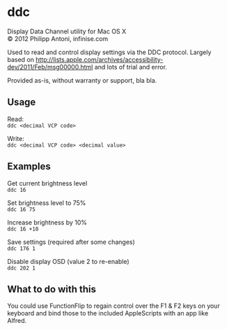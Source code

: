 ddc
===

Display Data Channel utility for Mac OS X  
© 2012 Philipp Antoni, infinise.com

Used to read and control display settings via the DDC protocol. Largely based on http://lists.apple.com/archives/accessibility-dev/2011/Feb/msg00000.html and lots of trial and error.

Provided as-is, without warranty or support, bla bla.


Usage
-----

Read:  
`ddc <decimal VCP code>`

Write:  
`ddc <decimal VCP code> <decimal value>`


Examples
--------

Get current brightness level	  
`ddc 16`

Set brightness level to 75%  
`ddc 16 75`

Increase brightness by 10%  
`ddc 16 +10`

Save settings (required after some changes)  
`ddc 176 1`

Disable display OSD (value 2 to re-enable)  
`ddc 202 1`


What to do with this
--------------------

You could use FunctionFlip to regain control over  the F1 & F2 keys on your keyboard and bind those to the included AppleScripts with an app like Alfred.